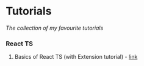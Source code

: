 # Tutorials
*The collection of my favourite tutorials*

### React TS
1. Basics of React TS (with Extension tutorial) - [link](https://www.youtube.com/watch?v=BnIhk4igd8I&t=918s)
